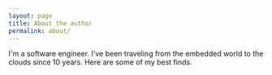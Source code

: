 ```yaml
---
layout: page
title: About the author
permalink: about/
---
```



I'm a software engineer. I've been traveling from the embedded world to the clouds since 10 years. Here are some of my best finds.
